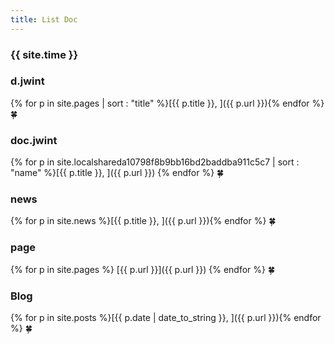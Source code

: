 ```yaml
---
title: List Doc
---
```

### {{ site.time }}

### d.jwint
{% for p in site.pages | sort : "title" %}[{{ p.title }}, ]({{ p.url }}){% endfor %}
🍀

### doc.jwint
{% for p in site.localshareda10798f8b9bb16bd2baddba911c5c7 | sort : "name" %}[{{ p.title }}, ]({{ p.url }})
{% endfor %}
🍀

### news
{% for p in site.news %}[{{ p.title }}, ]({{ p.url }}){% endfor %}
🍀

### page
{% for p in site.pages %}
[{{ p.url }}]({{ p.url }})
{% endfor %}
🍀

### Blog
{% for p in site.posts %}[{{ p.date | date_to_string }}, ]({{ p.url }}){% endfor %}
🍀
	  
